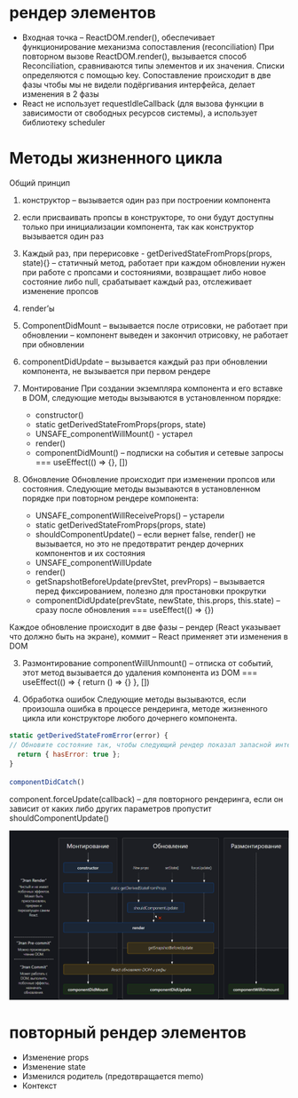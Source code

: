 # рендер элементов

- Входная точка – ReactDOM.render(), обеспечивает функционирование механизма сопоставления (reconciliation)
  При повторном вызове ReactDOM.render(), вызывается способ Reconciliation, сравниваются типы элементов и их значения. Списки определяются с помощью key. Сопоставление происходит в две фазы чтобы мы не видели подёргивания интерфейса, делает изменения в 2 фазы
- React не использует requestIdleCallback (для вызова функции в зависимости от свободных ресурсов системы), а использует библиотеку scheduler

# Методы жизненного цикла

Общий принцип

1. конструктор – вызывается один раз при построении компонента
2. если присваивать пропсы в конструкторе, то они будут доступны только при инициализации компонента, так как конструктор вызывается один раз
3. Каждый раз, при перерисовке - getDerivedStateFromProps(props, state){} – статичный метод, работает при каждом обновлении нужен при работе с пропсами и состояниями, возвращает либо новое состояние либо null, срабатывает каждый раз, отслеживает изменение пропсов
4. render’ы
5. ComponentDidMount – вызывается после отрисовки, не работает при обновлении – компонент выведен и закончил отрисовку, не работает при обновлении
6. componentDidUpdate – вызывается каждый раз при обновлении компонента, не вызывается при первом рендере

7. Монтирование
   При создании экземпляра компонента и его вставке в DOM, следующие методы вызываются в установленном порядке:
   - constructor()
   - static getDerivedStateFromProps(props, state)
   - UNSAFE_componentWillMount() - устарел
   - render()
   - componentDidMount() – подписки на события и сетевые запросы === useEffect(() => {}, [])
8. Обновление
   Обновление происходит при изменении пропсов или состояния. Следующие методы вызываются в установленном порядке при повторном рендере компонента:
   - UNSAFE_componentWillReceiveProps() – устарели
   - static getDerivedStateFromProps(props, state)
   - shouldComponentUpdate() – если вернет false, render() не вызывается, но это не предотвратит рендер дочерних компонентов и их состояния
   - UNSAFE_componentWillUpdate
   - render()
   - getSnapshotBeforeUpdate(prevStet, prevProps) – вызывается перед фиксированием, полезно для простановки прокрутки
   - componentDidUpdate(prevState, newState, this.props, this.state) – сразу после обновления === useEffect(() => {})

Каждое обновление происходит в две фазы – рендер (React указывает что должно быть на экране), коммит – React применяет эти изменения в DOM

3. Размонтирование
   componentWillUnmount() – отписка от событий, этот метод вызывается до удаления компонента из DOM === useEffect(() => { return () => {} }, [])

4. Обработка ошибок
   Следующие методы вызываются, если произошла ошибка в процессе рендеринга, методе жизненного цикла или конструкторе любого дочернего компонента.

```js
static getDerivedStateFromError(error) {
// Обновите состояние так, чтобы следующий рендер показал запасной интерфейс.
  return { hasError: true };
}

componentDidCatch()
```

component.forceUpdate(callback) – для повторного рендеринга, если он зависит от каких либо других параметров пропустит shouldComponentUpdate()

![react-lifecycle](/assets/react/react-lifecycle.png)

# повторный рендер элементов

- Изменение props
- Изменение state
- Изменился родитель (предотвращается memo)
- Контекст
